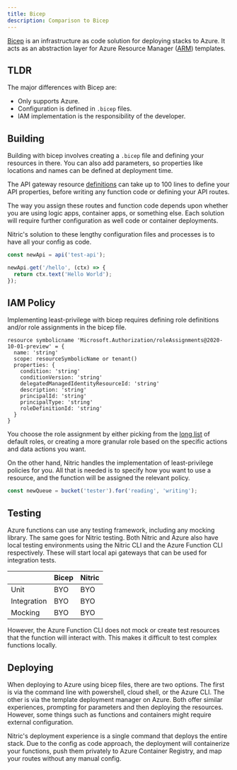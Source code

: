 ```yaml
---
title: Bicep
description: Comparison to Bicep
---
```


[Bicep](https://docs.microsoft.com/en-us/azure/azure-resource-manager/bicep/overview?tabs=bicep) is an infrastructure as code solution for deploying stacks to Azure. It acts as an abstraction layer for Azure Resource Manager ([ARM](https://docs.microsoft.com/en-us/azure/azure-resource-manager/templates/overview)) templates.

## TLDR

The major differences with Bicep are:

- Only supports Azure.
- Configuration is defined in `.bicep` files.
- IAM implementation is the responsibility of the developer.

## Building

Building with bicep involves creating a `.bicep` file and defining your resources in there. You can also add parameters, so properties like locations and names can be defined at deployment time.

The API gateway resource [definitions](https://docs.microsoft.com/en-us/azure/templates/microsoft.apimanagement/service?tabs=bicep) can take up to 100 lines to define your API properties, before writing any function code or defining your API routes.

The way you assign these routes and function code depends upon whether you are using logic apps, container apps, or something else. Each solution will require further configuration as well code or container deployments.

Nitric's solution to these lengthy configuration files and processes is to have all your config as code.

```typescript
const newApi = api('test-api');

newApi.get('/hello', (ctx) => {
  return ctx.text('Hello World');
});
```

## IAM Policy

Implementing least-privilege with bicep requires defining role definitions and/or role assignments in the bicep file.

```
resource symbolicname 'Microsoft.Authorization/roleAssignments@2020-10-01-preview' = {
  name: 'string'
  scope: resourceSymbolicName or tenant()
  properties: {
    condition: 'string'
    conditionVersion: 'string'
    delegatedManagedIdentityResourceId: 'string'
    description: 'string'
    principalId: 'string'
    principalType: 'string'
    roleDefinitionId: 'string'
  }
}
```

You choose the role assignment by either picking from the [long list](https://docs.microsoft.com/en-us/azure/role-based-access-control/built-in-roles) of default roles, or creating a more granular role based on the specific actions and data actions you want.

On the other hand, Nitric handles the implementation of least-privilege policies for you. All that is needed is to specify how you want to use a resource, and the function will be assigned the relevant policy.

```typescript
const newQueue = bucket('tester').for('reading', 'writing');
```

## Testing

Azure functions can use any testing framework, including any mocking library. The same goes for Nitric testing. Both Nitric and Azure also have local testing environments using the Nitric CLI and the Azure Function CLI respectively. These will start local api gateways that can be used for integration tests.

|             | Bicep | Nitric |
| ----------- | ----- | ------ |
| Unit        | BYO   | BYO    |
| Integration | BYO   | BYO    |
| Mocking     | BYO   | BYO    |

However, the Azure Function CLI does not mock or create test resources that the function will interact with. This makes it difficult to test complex functions locally.

## Deploying

When deploying to Azure using bicep files, there are two options. The first is via the command line with powershell, cloud shell, or the Azure CLI. The other is via the template deployment manager on Azure. Both offer similar experiences, prompting for parameters and then deploying the resources. However, some things such as functions and containers might require external configuration.

Nitric's deployment experience is a single command that deploys the entire stack. Due to the config as code approach, the deployment will containerize your functions, push them privately to Azure Container Registry, and map your routes without any manual config.
